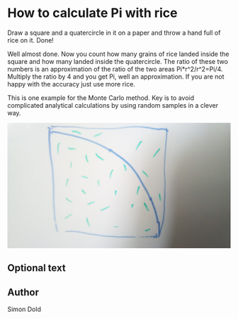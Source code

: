 <!-- BEGIN TITLE -->
# How to calculate Pi with rice
<!-- END TITLE -->

<!-- BEGIN BODY -->
Draw a square and a quatercircle in it on a paper and throw a hand full of rice on it. Done!

Well almost done. Now you count how many grains of rice landed inside the square and how many landed inside the quatercircle.
The ratio of these two numbers is an approximation of the ratio of the two areas Pi*r^2/r^2=Pi/4.
Multiply the ratio by 4 and you get Pi, well an approximation. If you are not happy with the accuracy just use more rice.

This is one example for the Monte Carlo method. Key is to avoid complicated analytical calculations by using random samples in a clever way.
<!-- END BODY -->

                         
![Rice in a quatercircle in a square](../images/image-104-monte-carlo-methods.jpeg)


## Optional text
<!-- BEGIN OPTIONAL -->

<!-- END OPTIONAL -->



## Author
<!-- BEGIN AUTHOR -->
Simon Dold
<!-- END AUTHOR -->
